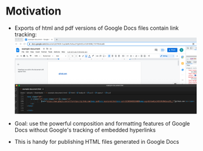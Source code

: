 # Motivation

* Exports of html and pdf versions of Google Docs files contain link tracking:
![](image.png)

* Goal: use the powerful composition and formatting features of Google Docs without Google's tracking of embedded hyperlinks
* This is handy for publishing HTML files generated in Google Docs